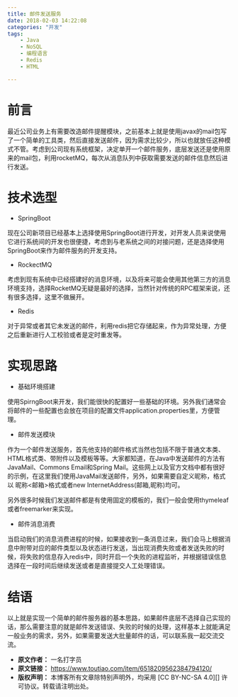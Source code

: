 ```yaml
---
title: 邮件发送服务
date: 2018-02-03 14:22:08
categories: "开发"
tags:
	- Java
	- NoSQL
	- 编程语言
	- Redis
	- HTML

---
```


# 前言 #

最近公司业务上有需要改造邮件提醒模块，之前基本上就是使用javax的mail包写了一个简单的工具类，然后直接发送邮件，因为需求比较少，所以也就放任这种模式不管。考虑到公司现有系统框架，决定单开一个邮件服务，底层发送还是使用原来的mail包，利用rocketMQ，每次从消息队列中获取需要发送的邮件信息然后进行发送。

# 技术选型 #

 *  SpringBoot

现在公司新项目已经基本上选择使用SpringBoot进行开发，对开发人员来说使用它进行系统间的开发也很便捷，考虑到与老系统之间的对接问题，还是选择使用SpringBoot来作为邮件服务的开发支持。

 *  RockectMQ

考虑到现有系统中已经搭建好的消息环境，以及将来可能会使用其他第三方的消息环境支持，选择RocketMQ无疑是最好的选择，当然针对传统的RPC框架来说，还有很多选择，这里不做展开。

 *  Redis

对于异常或者其它未发送的邮件，利用redis把它存储起来，作为异常处理，方便之后重新进行人工校验或者是定时重发等。

# 实现思路 #

 *  基础环境搭建

使用SpirngBoot来开发，我们能很快的配置好一些基础的环境。另外我们通常会将邮件的一些配置也会放在项目的配置文件application.properties里，方便管理。

 *  邮件发送模块

作为一个邮件发送服务，首先他支持的邮件格式当然也包括不限于普通文本类、HTML格式类、带附件以及模板等等。大家都知道，在Java中发送邮件的方法有JavaMail、Commons Email和Spring Mail。这些网上以及官方文档中都有很好的示例，在这里我们使用JavaMail发送邮件，另外，如果需要自定义昵称，格式以 昵称<邮箱>格式或者new InternetAddress(邮箱,昵称)均可。

另外很多时候我们发送邮件都是有使用固定的模板的，我们一般会使用thymeleaf或者freemarker来实现。

 *  邮件消息消费

当启动我们的消息消费进程的时候，如果接收到一条消息过来，我们会马上根据消息中附带对应的邮件类型以及状态进行发送，当出现消费失败或者发送失败的时候，将失败的信息存入redis中，同时开启一个失败的进程监听，并根据错误信息选择在一段时间后继续发送或者是直接提交人工处理错误。

# 结语 #

以上就是实现一个简单的邮件服务器的基本思路，如果邮件底层不选择自己实现的话，那么需要注意的就是邮件发送错误、失败的时候的处理，这样基本上就能满足一般业务的需求，另外，如果需要发送大批量邮件的话，可以联系我一起交流交流。
 *  **原文作者：** 一名打字员
 *  **原文链接：** https://www.toutiao.com/item/6518209562384794120/
 *  **版权声明：** 本博客所有文章除特别声明外，均采用 [CC BY-NC-SA 4.0][] 许可协议。转载请注明出处。